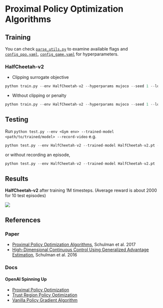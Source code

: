 # Proximal Policy Optimization Algorithms

## Training
You can check [`parse_utils.py`](parse_utils.py) to examine available flags and [`config_ppo.yaml`](config_ppo.yaml), [`config_game.yaml`](config_gae.yaml) for hyperparameters.
### HalfCheetah-v2
- Clipping surrogate objective
```python
python train.py --env HalfCheetah-v2 --hyperparams mujoco --seed 1 --log-interval 1 --surrogate-objective clipping
```
- Without clipping or penalty
```python
python train.py --env HalfCheetah-v2 --hyperparams mujoco --seed 1 --log-interval 1 --surrogate-objective no-clipping-penalty
```
## Testing
Run `python test.py --env <Gym env> --trained-model <path/to/trained/model> --record-video`
e.g.
```python
python test.py --env HalfCheetah-v2 --trained-model HalfCheetah-v2.pt --record-video
```
or without recording an episode,
```python
python test.py --env HalfCheetah-v2 --trained-model HalfCheetah-v2.pt
```

## Results
**HalfCheetah-v2** after training 1M timesteps. (Average reward is about 2000 for 10 test episodes)

![](assets/HalfCheetah-v2.gif)

## References
### Paper
- [Proximal Policy Optimization Algorithms](https://arxiv.org/abs/1707.06347), Schulman et al. 2017
- [High-Dimensional Continuous Control Using Generalized Advantage Estimation](https://arxiv.org/abs/1506.02438), Schulman et al. 2016
### Docs
#### OpenAI Spinning Up
- [Proximal Policy Optimization](https://spinningup.openai.com/en/latest/algorithms/ppo.html#pseudocode)
- [Trust Region Policy Optimization](https://spinningup.openai.com/en/latest/algorithms/trpo.html)
- [Vanilla Policy Gradient Algorithm](https://spinningup.openai.com/en/latest/algorithms/vpg.html)
